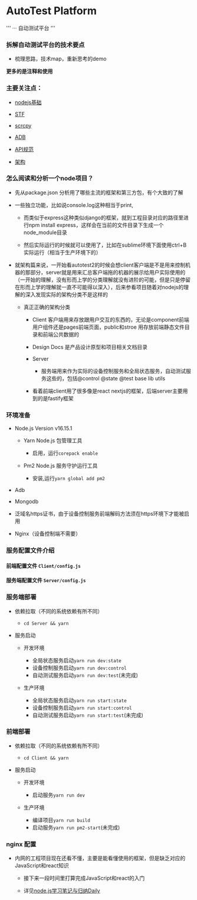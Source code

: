 # AutoTest Platform

'''
··· 自动测试平台
'''

### 拆解自动测试平台的技术要点

- 梳理思路，技术map，重新思考的demo

**更多的是注释和使用**


### 主要关注点：

- [nodejs基础](../nodejs/README.md)

- [STF](Docs/STF.md)

- [scrcpy](Docs/scrcpy.md)

- [ADB](Docs/ADB.md)

- [API规范](Docs/API规范.md)

- [架构](Docs/架构.md)



### 怎么阅读和分析一个node项目？

- 先从package.json 分析用了哪些主流的框架和第三方包，有个大致的了解

- 一些独立功能，比如说console.log这种相当于print,

	- 而类似于express这种类似django的框架，就到工程目录对应的路径里进行npm install express，这样会在当前的文件目录下生成一个node_module目录

	- 然后实际运行的时候就可以使用了，比如在sublime环境下面使用ctrl+B 实际运行（相当于生产环境下的）

- 就架构篇来说，一开始看autotest2的时候会想client客户端是不是用来控制机器的那部分，server就是用来汇总客户端拖的机器的展示给用户实际使用的（一开始的理解，没有形而上学的分类理解就没有进阶的可能，但是只是停留在形而上学的理解就一直不可能得以深入），后来参看项目随着对nodejs的理解的深入发现实际的架构分类不是这样的

	- 真正正确的架构分类

		- Client 客户端用来存放跟用户交互的东西的，无论是component前端用户组件还是pages前端页面，public和stroe 用存放前端静态文件目录和前端公共数据的

		- Design Docs 是产品设计原型和项目相关文档目录

		- Server

			- 服务端用来作为实际的设备控制服务和全局状态服务，自动测试服务这些的，包括@control @state @test base lib utils

		- 看着前端client用了很多像是react nextjs的框架，后端server主要用到的是fastify框架

### 环境准备

- Node.js Version v16.15.1

	- Yarn Node.js 包管理工具

		- 启用，运行`corepack enable`

	- Pm2 Node.js 服务守护运行工具

		- 安装,运行`yarn global add pm2`

- Adb

- Mongodb

- 泛域名https证书，由于设备控制服务前端解码方法须在https环境下才能被启用

- Nginx（设备控制端不需要）


### 服务配置文件介绍

#### 前端配置文件 `Client/config.js`

#### 服务端配置文件 `Server/config.js`


### 服务端部署

- 依赖拉取（不同的系统依赖有所不同）

	- `cd Server && yarn`

- 服务启动

	- 开发环境

		- 全局状态服务启动`yarn run dev:state`
		- 设备控制服务启动`yarn run dev:control`
		- 自动测试服务启动`yarn run dev:test`(未完成)


	- 生产环境
		- 全局状态服务启动`yarn run start:state`
		- 设备控制服务启动`yarn run start:control`
		- 自动测试服务启动`yarn run start:test`(未完成)

### 前端部署

- 依赖拉取（不同的系统依赖有所不同）

	- `cd Client && yarn`

- 服务启动

	- 开发环境

		- 启动服务`yarn run dev`

	- 生产环境
		- 编译项目`yarn run build`
		- 启动服务`yarn run pm2-start`(未完成)


### nginx 配置



- 内网的工程项目现在还看不懂，主要是能看懂使用的框架，但是缺乏对应的JavaScript和react知识
	- 接下来一段时间里打算完成JavaScript和react的入门

	- 详见[node.js学习笔记与归纳Daily](../nodejs/README.md)